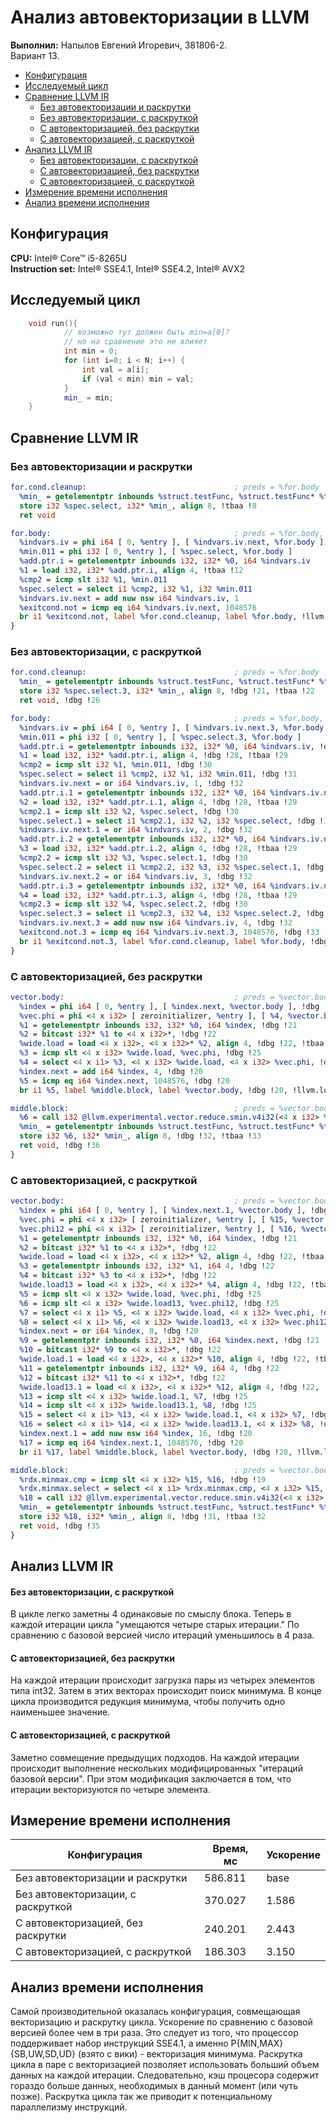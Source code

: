 # Анализ автовекторизации в LLVM

**Выполнил:** Напылов Евгений Игоревич, 381806-2.  
Вариант 13.
  - [Конфигурация](#конфигурация)
  - [Исследуемый цикл](#исследуемый-цикл)
  - [Сравнение LLVM IR](#сравнение-llvm-ir)
    - [Без автовекторизации и раскрутки](#без-автовекторизации-и-раскрутки)
    - [Без автовекторизации, с раскруткой](#без-автовекторизации-с-раскруткой)
    - [С автовекторизацией, без раскрутки](#с-автовекторизацией-без-раскрутки)
    - [С автовекторизацией, c раскруткой](#с-автовекторизацией-c-раскруткой)
  - [Анализ LLVM IR](#анализ-llvm-ir)
      - [Без автовекторизации, с раскруткой](#без-автовекторизации-с-раскруткой-1)
      - [С автовекторизацией, без раскрутки](#с-автовекторизацией-без-раскрутки-1)
      - [С автовекторизацией, c раскруткой](#с-автовекторизацией-c-раскруткой-1)
  - [Измерение времени исполнения](#измерение-времени-исполнения)
  - [Анализ времени исполнения](#анализ-времени-исполнения)
## Конфигурация
**CPU:** Intel® Core™ i5-8265U  
**Instruction set:**  Intel® SSE4.1, Intel® SSE4.2, Intel® AVX2

## Исследуемый цикл  
```C++
	void run(){
            // возможно тут должен быть min=a[0]?
            // но на сравнение это не влияет
            int min = 0;
            for (int i=0; i < N; i++) {
                int val = a[i];
                if (val < min) min = val;
            }
            min_ = min;
	}
```

## Сравнение LLVM IR  
### Без автовекторизации и раскрутки 
```LLVM
for.cond.cleanup:                                 ; preds = %for.body
  %min_ = getelementptr inbounds %struct.testFunc, %struct.testFunc* %this, i64 0, i32 0
  store i32 %spec.select, i32* %min_, align 8, !tbaa !8
  ret void

for.body:                                         ; preds = %for.body, %entry
  %indvars.iv = phi i64 [ 0, %entry ], [ %indvars.iv.next, %for.body ]
  %min.011 = phi i32 [ 0, %entry ], [ %spec.select, %for.body ]
  %add.ptr.i = getelementptr inbounds i32, i32* %0, i64 %indvars.iv
  %1 = load i32, i32* %add.ptr.i, align 4, !tbaa !12
  %cmp2 = icmp slt i32 %1, %min.011
  %spec.select = select i1 %cmp2, i32 %1, i32 %min.011
  %indvars.iv.next = add nuw nsw i64 %indvars.iv, 1
  %exitcond.not = icmp eq i64 %indvars.iv.next, 1048576
  br i1 %exitcond.not, label %for.cond.cleanup, label %for.body, !llvm.loop !13
}
```

### Без автовекторизации, с раскруткой
```LLVM
for.cond.cleanup:                                 ; preds = %for.body
  %min_ = getelementptr inbounds %struct.testFunc, %struct.testFunc* %this, i64 0, i32 0, !dbg !20
  store i32 %spec.select.3, i32* %min_, align 8, !dbg !21, !tbaa !22
  ret void, !dbg !26

for.body:                                         ; preds = %for.body, %entry
  %indvars.iv = phi i64 [ 0, %entry ], [ %indvars.iv.next.3, %for.body ]
  %min.011 = phi i32 [ 0, %entry ], [ %spec.select.3, %for.body ]
  %add.ptr.i = getelementptr inbounds i32, i32* %0, i64 %indvars.iv, !dbg !27
  %1 = load i32, i32* %add.ptr.i, align 4, !dbg !28, !tbaa !29
  %cmp2 = icmp slt i32 %1, %min.011, !dbg !30
  %spec.select = select i1 %cmp2, i32 %1, i32 %min.011, !dbg !31
  %indvars.iv.next = or i64 %indvars.iv, 1, !dbg !32
  %add.ptr.i.1 = getelementptr inbounds i32, i32* %0, i64 %indvars.iv.next, !dbg !27
  %2 = load i32, i32* %add.ptr.i.1, align 4, !dbg !28, !tbaa !29
  %cmp2.1 = icmp slt i32 %2, %spec.select, !dbg !30
  %spec.select.1 = select i1 %cmp2.1, i32 %2, i32 %spec.select, !dbg !31
  %indvars.iv.next.1 = or i64 %indvars.iv, 2, !dbg !32
  %add.ptr.i.2 = getelementptr inbounds i32, i32* %0, i64 %indvars.iv.next.1, !dbg !27
  %3 = load i32, i32* %add.ptr.i.2, align 4, !dbg !28, !tbaa !29
  %cmp2.2 = icmp slt i32 %3, %spec.select.1, !dbg !30
  %spec.select.2 = select i1 %cmp2.2, i32 %3, i32 %spec.select.1, !dbg !31
  %indvars.iv.next.2 = or i64 %indvars.iv, 3, !dbg !32
  %add.ptr.i.3 = getelementptr inbounds i32, i32* %0, i64 %indvars.iv.next.2, !dbg !27
  %4 = load i32, i32* %add.ptr.i.3, align 4, !dbg !28, !tbaa !29
  %cmp2.3 = icmp slt i32 %4, %spec.select.2, !dbg !30
  %spec.select.3 = select i1 %cmp2.3, i32 %4, i32 %spec.select.2, !dbg !31
  %indvars.iv.next.3 = add nuw nsw i64 %indvars.iv, 4, !dbg !32
  %exitcond.not.3 = icmp eq i64 %indvars.iv.next.3, 1048576, !dbg !33
  br i1 %exitcond.not.3, label %for.cond.cleanup, label %for.body, !dbg !19, !llvm.loop !34
}
```

### С автовекторизацией, без раскрутки
```LLVM
vector.body:                                      ; preds = %vector.body, %entry
  %index = phi i64 [ 0, %entry ], [ %index.next, %vector.body ], !dbg !20
  %vec.phi = phi <4 x i32> [ zeroinitializer, %entry ], [ %4, %vector.body ]
  %1 = getelementptr inbounds i32, i32* %0, i64 %index, !dbg !21
  %2 = bitcast i32* %1 to <4 x i32>*, !dbg !22
  %wide.load = load <4 x i32>, <4 x i32>* %2, align 4, !dbg !22, !tbaa !23
  %3 = icmp slt <4 x i32> %wide.load, %vec.phi, !dbg !25
  %4 = select <4 x i1> %3, <4 x i32> %wide.load, <4 x i32> %vec.phi, !dbg !26
  %index.next = add i64 %index, 4, !dbg !20
  %5 = icmp eq i64 %index.next, 1048576, !dbg !20
  br i1 %5, label %middle.block, label %vector.body, !dbg !20, !llvm.loop !27

middle.block:                                     ; preds = %vector.body
  %6 = call i32 @llvm.experimental.vector.reduce.smin.v4i32(<4 x i32> %4), !dbg !19
  %min_ = getelementptr inbounds %struct.testFunc, %struct.testFunc* %this, i64 0, i32 0, !dbg !31
  store i32 %6, i32* %min_, align 8, !dbg !32, !tbaa !33
  ret void, !dbg !36
}
```

### С автовекторизацией, c раскруткой
```LLVM
vector.body:                                      ; preds = %vector.body, %entry
  %index = phi i64 [ 0, %entry ], [ %index.next.1, %vector.body ], !dbg !20
  %vec.phi = phi <4 x i32> [ zeroinitializer, %entry ], [ %15, %vector.body ]
  %vec.phi12 = phi <4 x i32> [ zeroinitializer, %entry ], [ %16, %vector.body ]
  %1 = getelementptr inbounds i32, i32* %0, i64 %index, !dbg !21
  %2 = bitcast i32* %1 to <4 x i32>*, !dbg !22
  %wide.load = load <4 x i32>, <4 x i32>* %2, align 4, !dbg !22, !tbaa !23
  %3 = getelementptr inbounds i32, i32* %1, i64 4, !dbg !22
  %4 = bitcast i32* %3 to <4 x i32>*, !dbg !22
  %wide.load13 = load <4 x i32>, <4 x i32>* %4, align 4, !dbg !22, !tbaa !23
  %5 = icmp slt <4 x i32> %wide.load, %vec.phi, !dbg !25
  %6 = icmp slt <4 x i32> %wide.load13, %vec.phi12, !dbg !25
  %7 = select <4 x i1> %5, <4 x i32> %wide.load, <4 x i32> %vec.phi, !dbg !26
  %8 = select <4 x i1> %6, <4 x i32> %wide.load13, <4 x i32> %vec.phi12, !dbg !26
  %index.next = or i64 %index, 8, !dbg !20
  %9 = getelementptr inbounds i32, i32* %0, i64 %index.next, !dbg !21
  %10 = bitcast i32* %9 to <4 x i32>*, !dbg !22
  %wide.load.1 = load <4 x i32>, <4 x i32>* %10, align 4, !dbg !22, !tbaa !23
  %11 = getelementptr inbounds i32, i32* %9, i64 4, !dbg !22
  %12 = bitcast i32* %11 to <4 x i32>*, !dbg !22
  %wide.load13.1 = load <4 x i32>, <4 x i32>* %12, align 4, !dbg !22, !tbaa !23
  %13 = icmp slt <4 x i32> %wide.load.1, %7, !dbg !25
  %14 = icmp slt <4 x i32> %wide.load13.1, %8, !dbg !25
  %15 = select <4 x i1> %13, <4 x i32> %wide.load.1, <4 x i32> %7, !dbg !26
  %16 = select <4 x i1> %14, <4 x i32> %wide.load13.1, <4 x i32> %8, !dbg !26
  %index.next.1 = add nuw nsw i64 %index, 16, !dbg !20
  %17 = icmp eq i64 %index.next.1, 1048576, !dbg !20
  br i1 %17, label %middle.block, label %vector.body, !dbg !20, !llvm.loop !27

middle.block:                                     ; preds = %vector.body
  %rdx.minmax.cmp = icmp slt <4 x i32> %15, %16, !dbg !19
  %rdx.minmax.select = select <4 x i1> %rdx.minmax.cmp, <4 x i32> %15, <4 x i32> %16, !dbg !19
  %18 = call i32 @llvm.experimental.vector.reduce.smin.v4i32(<4 x i32> %rdx.minmax.select), !dbg !19
  %min_ = getelementptr inbounds %struct.testFunc, %struct.testFunc* %this, i64 0, i32 0, !dbg !30
  store i32 %18, i32* %min_, align 8, !dbg !31, !tbaa !32
  ret void, !dbg !35
}
```
## Анализ LLVM IR
#### Без автовекторизации, с раскруткой
В цикле легко заметны 4 одинаковые по смыслу блока. Теперь в каждой итерации цикла "умещаются четыре старых итерации." По сравнению с базовой версией число итераций уменьшилось в 4 раза.
#### С автовекторизацией, без раскрутки
На каждой итерации происходит загрузка пары из четырех элементов типа int32. Затем в этих векторах происходит поиск минимума. В конце цикла производится редукция минимума, чтобы получить одно наименьшее значение.
#### С автовекторизацией, c раскруткой
Заметно совмещение предыдущих подходов. На каждой итерации происходит выполнение нескольких модифицированных "итераций базовой версии". При этом модификация заключается в том, что итерации векторизуются по четыре элемента.
## Измерение времени исполнения
| Конфигурация | Время, мс | Ускорение |
| ------------ | --------- | --------- |
|Без автовекторизации и раскрутки|586.811|base|
|Без автовекторизации, с раскруткой|370.027|1.586|
|С автовекторизацией, без раскрутки|240.201|2.443|
|С автовекторизацией, c раскруткой|186.303|3.150|

## Анализ времени исполнения
Самой производительной оказалась конфигурация, совмещающая векторизацию и раскрутку цикла. Ускорение по сравнению с базовой версией более чем в три раза. Это следует из того, что процессор поддерживает набор инструкций SSE4.1, а именно P{MIN,MAX}{SB,UW,SD,UD} (взято с вики) - векторизация минимума. Раскрутка цикла в паре с векторизацией позволяет использовать больший объем данных на каждой итерации. Следовательно, кэш процесора содержит гораздо больше данных, необходимых в данный момент (или чуть позже). Раскрутка цикла так же приводит к потенциальному параллелизму инструкций.
